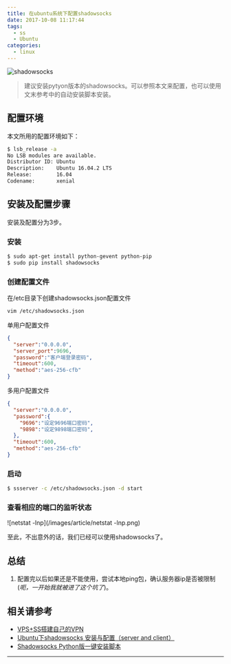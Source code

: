 ```yaml
---
title: 在ubuntu系统下配置shadowsocks
date: 2017-10-08 11:17:44
tags:
  - ss
  - Ubuntu
categories:
  - linux
---
```


![shadowsocks](/images/article/ss.png)

> 建议安装pytyon版本的shadowsocks。可以参照本文来配置，也可以使用文末参考中的自动安装脚本安装。

<!--more-->

## 配置环境

本文所用的配置环境如下：

```bash
$ lsb_release -a
No LSB modules are available.
Distributor ID: Ubuntu
Description:    Ubuntu 16.04.2 LTS
Release:        16.04
Codename:       xenial
```

## 安装及配置步骤

安装及配置分为3步。

### 安装

```bash
$ sudo apt-get install python-gevent python-pip
$ sudo pip install shadowsocks
```

### 创建配置文件

在/etc目录下创建shadowsocks.json配置文件

```bash
vim /etc/shadowsocks.json
```

单用户配置文件
```json
{
  "server":"0.0.0.0",
  "server_port":9696,
  "password":"客户端登录密码",
  "timeout":600,
  "method":"aes-256-cfb"
}
```

多用户配置文件
```json
{
  "server":"0.0.0.0",
  "password":{
    "9696":"设定9696端口密码",
    "9898":"设定9898端口密码",
  },
  "timeout":600,
  "method":"aes-256-cfb"
}
```

### 启动
```bash
$ ssserver -c /etc/shadowsocks.json -d start
```

### 查看相应的端口的监听状态

![netstat -lnp](/images/article/netstat -lnp.png)

至此，不出意外的话，我们已经可以使用shadowsocks了。

## 总结

1. 配置完以后如果还是不能使用，尝试本地ping包，确认服务器ip是否被限制(*呃，一开始我就被进了这个坑了*)。

## 相关请参考
- [VPS+SS搭建自己的VPN](http://blog.csdn.net/creasylai19/article/details/52268995)    
- [Ubuntu下shadowsocks 安装与配置（server and client）](https://my.oschina.net/lieefu/blog/500774)  
- [Shadowsocks Python版一键安装脚本](https://teddysun.com/342.html/comment-page-23)  

------------------------------------
